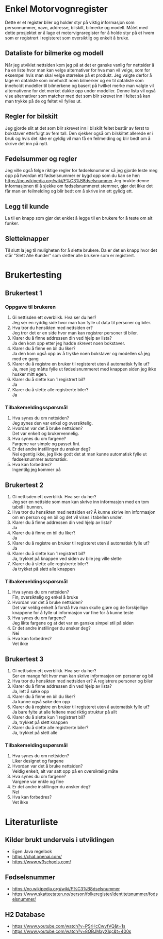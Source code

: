 <h1>Enkel Motorvognregister</h1>
Dette er et register biler og holder styr på viktig informasjon som personnummer, navn, addresse, bilskilt, bilmerke og modell. Målet med dette prosjektet er å lage et motorvignsregister for å holde styr på et hvem som er registrert i registeret som oversiktlig og enkelt å bruke.

<h2>Dataliste for bilmerke og modell</h2>
Når jeg utviklet nettsiden kom jeg på at det er ganske vanlig for nettsider å ha en liste hvor man kan velge alternativer for hva man vil velge, som for eksempel hvis man skal velge størrelse på et produkt. Jeg valgte derfor å lage en dataliste som inneholdt noen bilmerker og en til dataliste som inneholdt modeller til bilmerkene og basert på hvilket merke man valgte vil alternativene for det merket dukke opp under modeller. Denne lista vil også vise alternativer som matcher med det som blir skrevet inn i feltet så kan man trykke på de og feltet vil fylles ut.

<h2>Regler for bilskilt</h2>

Jeg gjorde slit at det som blir skrevet inn i bilskilt feltet består av først to bokstaver etterfulgt av fem tall. Den sjekker også om bilskiltet allerede er i bruk og hvis det ikke er gyldig vil man få en feilmelding og blir bedt om å skrive det inn på nytt. 

<h2>Fødelsummer og regler</h2>

Jeg ville også følge riktige regler for fødselsnummer så jeg gjorde leste meg opp på hvordan ett fødselsnummer er bygd opp som du kan se her: https://no.wikipedia.org/wiki/F%C3%B8dselsnummer 
Jeg brukte denne informasjonen til å sjekke om fødselsnummeret stemmer, gjør det ikke det får man en feilmelding og blir bedt om å skrive inn ett gylidg ett.

<h2>Legg til kunde</h2>

La til en knapp som gjør det enklet å legge til en brukere for å teste om alt funker.

<h2>Sletteknapper</h2>

Til slutt la jeg til muligheten for å slette brukere. Da er det en knapp hvor det står "Slett Alle Kunder" som sletter alle brukere som er registrert.

<h1>Brukertesting</h1>

<h2>Brukertest 1</h2>

<h3>Oppgave til brukeren</h3>

1. Gi nettisden ett overblikk. Hva ser du her? <br>
   Jeg ser en ryddig side hvor man kan fylle ut data til personer og biler.
2. Hva tror du hensikten med nettsiden er? <br>
   Jeg tror det er en side hvor man kan registrer personer til biler. 
3. Klarer du å finne addressen din ved hjelp av lista? <br>
   Ja den kom opp etter jeg hadde skrevet noen bokstaver. 
4. Klarer du å finne en bil du liker? <br>
   Ja den kom også opp av å trykke noen bokstaver og modellen så jeg med en gang 
5. Klarer du å registre en bruker til registeret uten å automatisk fylle ut? <br>
   Ja, men jeg måtte fylle ut fødselsnummeret med knappen siden jeg ikke husker mitt egen. 
6. Klarer du å slette kun 1 registrert bil? <br>
   Ja 
7. Klarer du å slette alle registrerte biler? <br>
   Ja 
   
<h3>Tilbakemeldingsspørsmål</h3>

1. Hva synes du om nettsiden? <br>
   Jeg synes den var enkel og oversiktelig.
2. Hvordan var det å bruke nettsiden? <br>
   Det var enkelt og brukervennelig.
3. Hva synes du om fargene? <br>
   Fargene var simple og passet fint.
4. Er det andre instillinger du ønsker deg? <br>
   Nei egentig ikke, jeg likte godt det at man kunne automatisk fylle ut fødselsnummer automatisk.
5. Hva kan forbedres? <br>
   Ingentilg jeg kommer på

<h2>Brukertest 2</h2>

1. Gi nettisden ett overblikk. Hva ser du her? <br>
   Jeg ser en nettside som man kan skrive inn informasjon med en tom tabell i bunnen.
2. Hva tror du hensikten med nettsiden er?
   Å kunne skrive inn informasjon om en person og en bil og det vil vises i tabellen under.
3. Klarer du å finne addressen din ved hjelp av lista? <br>
   Ja
4. Klarer du å finne en bil du liker? <br>
   Ja
5. Klarer du å registre en bruker til registeret uten å automatisk fylle ut? <br>
   Ja
6. Klarer du å slette kun 1 registrert bil? <br>
   Ja, trykket på knappen ved siden av bile jeg ville slette
7. Klarer du å slette alle registrerte biler? <br>
   Ja trykket på slett alle knappen

<h3>Tilbakemeldingsspørsmål</h3>

1. Hva synes du om nettsiden? <br>
   Fin, oversiktelig og enkel å bruke
2. Hvordan var det å bruke nettsiden? <br>
   Det var veldig enkelt å forstå hva man skulle gjøre og de forskjellige knappene for å fylle ut informasjon var fine for å kunne teste
3. Hva synes du om fargene? <br>
   Jeg likte fargene og at det var en ganske simpel stil på siden
4. Er det andre instillinger du ønsker deg? <br>
   Nei
5. Hva kan forbedres? <br>
   Vet ikke

<h2>Brukertest 3</h2>

1. Gi nettisden ett overblikk. Hva ser du her? <br>
   Ser en mange felt hvor man kan skrive informasjon om personer og bil
2. Hva tror du hensikten med nettsiden er?
   Å registrere personer og biler
3. Klarer du å finne addressen din ved hjelp av lista? <br>
   Ja, lett å søke opp
4. Klarer du å finne en bil du liker? <br>
   Ja kunne også søke den opp
5. Klarer du å registre en bruker til registeret uten å automatisk fylle ut? <br>
   Ja bare fylte ut alle feltene med riktig struktur på allt
6. Klarer du å slette kun 1 registrert bil? <br>
   Ja, trykket på slett knappen
7. Klarer du å slette alle registrerte biler? <br>
   Ja, trykket på slett alle

<h3>Tilbakemeldingsspørsmål</h3>

1. Hva synes du om nettsiden? <br>
   Liker designet og fargene
2. Hvordan var det å bruke nettsiden? <br>
   Veldig enkelt, alt var satt opp på en oversiktelig måte
3. Hva synes du om fargene? <br>
   Vargene var enkle og fine
4. Er det andre instillinger du ønsker deg? <br>
   Nei
5. Hva kan forbedres? <br>
   Vet ikke

<h1>Literaturliste</h1>

<h2>Kilder brukt underveis i utviklingen</h2>

* Egen Java regelbok <br>
* https://chat.openai.com/ <br>
* https://www.w3schools.com/ <br>

<h2>Fødselsnummer</h2>

* https://no.wikipedia.org/wiki/F%C3%B8dselsnummer <br>
* https://www.skatteetaten.no/person/folkeregister/identitetsnummer/fodselsnummer/ <br>

<h2>H2 Database</h2>

* https://www.youtube.com/watch?v=PSrHcCwvfVQ&t=1s
* https://www.youtube.com/watch?v=8QBJMxyXIqc&t=400s
